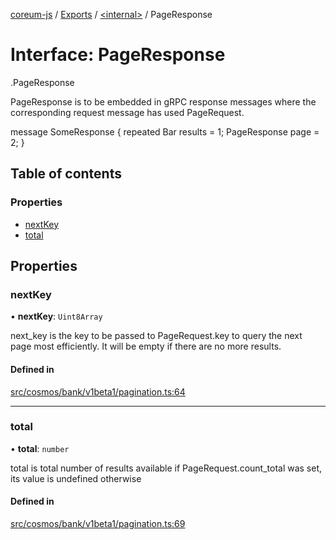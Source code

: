 [coreum-js](../README.md) / [Exports](../modules.md) / [<internal\>](../modules/internal_.md) / PageResponse

# Interface: PageResponse

[<internal>](../modules/internal_.md).PageResponse

PageResponse is to be embedded in gRPC response messages where the
corresponding request message has used PageRequest.

 message SomeResponse {
         repeated Bar results = 1;
         PageResponse page = 2;
 }

## Table of contents

### Properties

- [nextKey](internal_.PageResponse.md#nextkey)
- [total](internal_.PageResponse.md#total)

## Properties

### nextKey

• **nextKey**: `Uint8Array`

next_key is the key to be passed to PageRequest.key to
query the next page most efficiently. It will be empty if
there are no more results.

#### Defined in

[src/cosmos/bank/v1beta1/pagination.ts:64](https://github.com/CooperFoundation/coreum-js/blob/f8fbe50/src/cosmos/bank/v1beta1/pagination.ts#L64)

___

### total

• **total**: `number`

total is total number of results available if PageRequest.count_total
was set, its value is undefined otherwise

#### Defined in

[src/cosmos/bank/v1beta1/pagination.ts:69](https://github.com/CooperFoundation/coreum-js/blob/f8fbe50/src/cosmos/bank/v1beta1/pagination.ts#L69)
